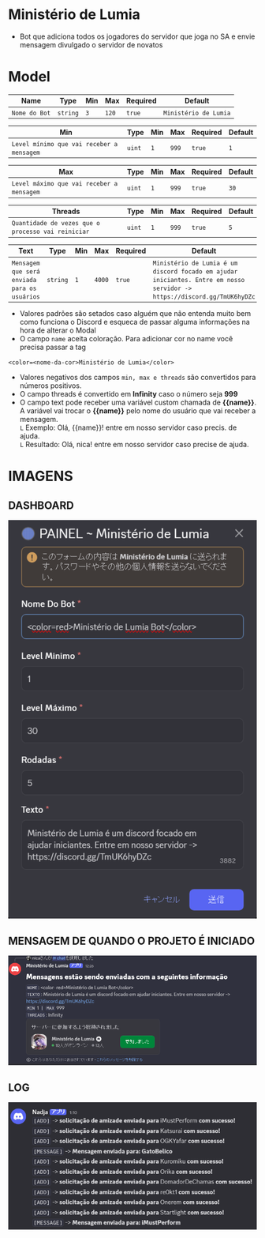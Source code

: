 # Ministério de Lumia
- Bot que adiciona todos os jogadores do servidor que joga no SA e envie mensagem divulgado o servidor de novatos<br>

# Model
| Name | Type  | Min  | Max  | Required  | Default|
|------|-------|------|----------|-------|--------|
| `Nome do Bot`| `string` | `3`  | `120`  | `true` | `Ministério de Lumia`

| Min | Type  | Min  | Max  | Required | Default|
|------|-------|------|----------|-------| -----|
| `Level mínimo que vai receber a mensagem`| `uint` | `1`  | `999`  | `true` | `1`

| Max | Type  | Min  | Max  | Required | Default|
|------|-------|------|----------|-------| -----|
| `Level máximo que vai receber a mensagem`| `uint` | `1`  | `999`  | `true` | `30`

| Threads | Type  | Min  | Max  | Required | Default|
|------|-------|------|----------|-------| -----|
| `Quantidade de vezes que o processo vai reiniciar`| `uint` | `1`  | `999`  | `true` | `5`

| Text | Type  | Min  | Max  | Required | Default|
|------|-------|------|----------|-------| -----|
| `Mensagem que será enviada para os usuários `| `string` | `1`  | `4000`  | `true` | `Ministério de Lumia é um discord focado em ajudar iniciantes. Entre em nosso servidor -> https://discord.gg/TmUK6hyDZc`

- Valores padrões são setados caso alguém que não entenda muito bem como funciona o Discord e esqueca de passar alguma informações na hora de alterar o Modal
- O campo `name` aceita coloração. Para adicionar cor no name você precisa passar a tag 
```
<color=<nome-da-cor>Ministério de Lumia</color>
```
- Valores negativos dos campos `min, max e threads` são convertidos para números positivos.
- O campo threads é convertido em **Infinity** caso o número seja **999**
- O campo text pode receber uma variável custom chamada de **{{name}}**. A variável vai trocar o **{{name}}** pelo nome do usuário que vai receber a mensagem.<br>
`L` Exemplo: Olá, {{name}}! entre em nosso servidor caso precis. de ajuda.<br>
`L` Resultado: Olá, nica! entre em nosso servidor caso precise de ajuda.<br>

# IMAGENS

## DASHBOARD
<img src="./docs/2.png">

## MENSAGEM DE QUANDO O PROJETO É INICIADO
<img src="./docs/3.png">

## **LOG**
<img src="./docs/1.png">